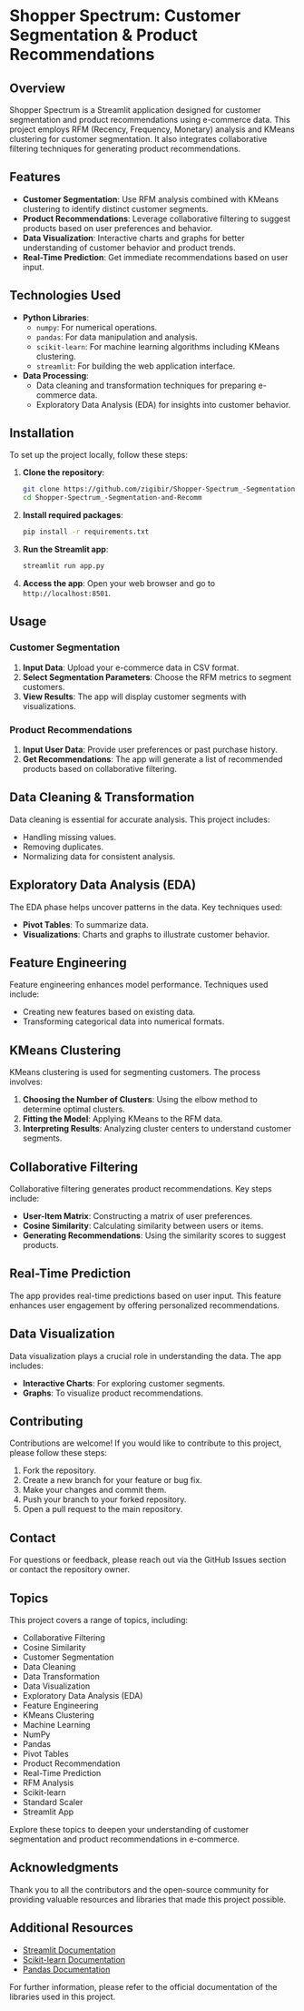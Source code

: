 # Shopper Spectrum: Customer Segmentation & Product Recommendations


## Overview

Shopper Spectrum is a Streamlit application designed for customer segmentation and product recommendations using e-commerce data. This project employs RFM (Recency, Frequency, Monetary) analysis and KMeans clustering for customer segmentation. It also integrates collaborative filtering techniques for generating product recommendations.

## Features

- **Customer Segmentation**: Use RFM analysis combined with KMeans clustering to identify distinct customer segments.
- **Product Recommendations**: Leverage collaborative filtering to suggest products based on user preferences and behavior.
- **Data Visualization**: Interactive charts and graphs for better understanding of customer behavior and product trends.
- **Real-Time Prediction**: Get immediate recommendations based on user input.

## Technologies Used

- **Python Libraries**:
  - `numpy`: For numerical operations.
  - `pandas`: For data manipulation and analysis.
  - `scikit-learn`: For machine learning algorithms including KMeans clustering.
  - `streamlit`: For building the web application interface.
- **Data Processing**:
  - Data cleaning and transformation techniques for preparing e-commerce data.
  - Exploratory Data Analysis (EDA) for insights into customer behavior.

## Installation

To set up the project locally, follow these steps:

1. **Clone the repository**:
   ```bash
   git clone https://github.com/zigibir/Shopper-Spectrum_-Segmentation-and-Recomm.git
   cd Shopper-Spectrum_-Segmentation-and-Recomm
   ```

2. **Install required packages**:
   ```bash
   pip install -r requirements.txt
   ```

3. **Run the Streamlit app**:
   ```bash
   streamlit run app.py
   ```

4. **Access the app**: Open your web browser and go to `http://localhost:8501`.

## Usage

### Customer Segmentation

1. **Input Data**: Upload your e-commerce data in CSV format.
2. **Select Segmentation Parameters**: Choose the RFM metrics to segment customers.
3. **View Results**: The app will display customer segments with visualizations.

### Product Recommendations

1. **Input User Data**: Provide user preferences or past purchase history.
2. **Get Recommendations**: The app will generate a list of recommended products based on collaborative filtering.

## Data Cleaning & Transformation

Data cleaning is essential for accurate analysis. This project includes:

- Handling missing values.
- Removing duplicates.
- Normalizing data for consistent analysis.

## Exploratory Data Analysis (EDA)

The EDA phase helps uncover patterns in the data. Key techniques used:

- **Pivot Tables**: To summarize data.
- **Visualizations**: Charts and graphs to illustrate customer behavior.

## Feature Engineering

Feature engineering enhances model performance. Techniques used include:

- Creating new features based on existing data.
- Transforming categorical data into numerical formats.

## KMeans Clustering

KMeans clustering is used for segmenting customers. The process involves:

1. **Choosing the Number of Clusters**: Using the elbow method to determine optimal clusters.
2. **Fitting the Model**: Applying KMeans to the RFM data.
3. **Interpreting Results**: Analyzing cluster centers to understand customer segments.

## Collaborative Filtering

Collaborative filtering generates product recommendations. Key steps include:

- **User-Item Matrix**: Constructing a matrix of user preferences.
- **Cosine Similarity**: Calculating similarity between users or items.
- **Generating Recommendations**: Using the similarity scores to suggest products.

## Real-Time Prediction

The app provides real-time predictions based on user input. This feature enhances user engagement by offering personalized recommendations.

## Data Visualization

Data visualization plays a crucial role in understanding the data. The app includes:

- **Interactive Charts**: For exploring customer segments.
- **Graphs**: To visualize product recommendations.



## Contributing

Contributions are welcome! If you would like to contribute to this project, please follow these steps:

1. Fork the repository.
2. Create a new branch for your feature or bug fix.
3. Make your changes and commit them.
4. Push your branch to your forked repository.
5. Open a pull request to the main repository.


## Contact

For questions or feedback, please reach out via the GitHub Issues section or contact the repository owner.


## Topics

This project covers a range of topics, including:

- Collaborative Filtering
- Cosine Similarity
- Customer Segmentation
- Data Cleaning
- Data Transformation
- Data Visualization
- Exploratory Data Analysis (EDA)
- Feature Engineering
- KMeans Clustering
- Machine Learning
- NumPy
- Pandas
- Pivot Tables
- Product Recommendation
- Real-Time Prediction
- RFM Analysis
- Scikit-learn
- Standard Scaler
- Streamlit App

Explore these topics to deepen your understanding of customer segmentation and product recommendations in e-commerce.

## Acknowledgments

Thank you to all the contributors and the open-source community for providing valuable resources and libraries that made this project possible. 

## Additional Resources

- [Streamlit Documentation](https://docs.streamlit.io/)
- [Scikit-learn Documentation](https://scikit-learn.org/stable/)
- [Pandas Documentation](https://pandas.pydata.org/pandas-docs/stable/)

For further information, please refer to the official documentation of the libraries used in this project.
